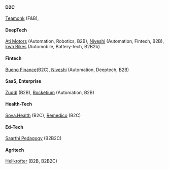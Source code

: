 
####  D2C

[Teamonk](https://teamonk.com/) (F&B),




#### DeepTech

[Ati Motors](https://www.atimotors.com/) (Automation, Robotics, B2B),
[Niveshi](http://niveshi.com/) (Automation, Fintech, B2B),
[kwh Bikes](https://www.kwhbikes.com/) (Automobile, Battery-tech, B2B2b)


#### Fintech

[Bueno Finance](https://buenofinance.in/)(B2C),
[Niveshi](http://niveshi.com/) (Automation, Deeptech, B2B)




#### SaaS, Enterprise

[Zuddl](https://www.zuddl.com/) (B2B),
[Rocketium](https://rocketium.com/) (Automation, B2B)




#### Health-Tech

[Sova.Health](https://www.sova.health/) (B2C), 
[Remedico](https://remedicohealth.com/) (B2C)


#### Ed-Tech

[Saarthi Pedagogy](https://www.saarthipedagogy.com/) (B2B2C)

#### Agritech

[Helikrofter](https://helicrofter.com/) (B2B, B2B2C)
